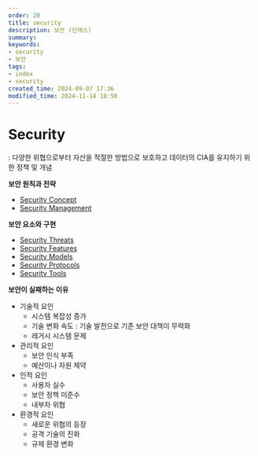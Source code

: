 ```yaml
---
order: 20
title: security
description: 보안 (인덱스)
summary:
keywords:
- security
- 보안
tags:
- index
- security
created_time: 2024-09-07 17:36
modified_time: 2024-11-14 18:50
---
```


# Security
: 다양한 위협으로부터 자산을 적절한 방법으로 보호하고 데이터의 CIA를 유지하기 위한 정책 및 개념  

**보안 원칙과 전략**
- [Security Concept](./security-concept.md)
- [Security Management](./security-management.md)

**보안 요소와 구현**
- [Security Threats](./security-threat/index.md)
- [Security Features](./security-feature/index.md)
- [Security Models](./security-model/index.md)
- [Security Protocols](./security-protocol/index.md)
- [Security Tools](./security-tool/index.md)


**보안이 실패하는 이유**  
- 기술적 요인
  - 시스템 복잡성 증가
  - 기술 변화 속도 : 기술 발전으로 기존 보안 대책이 무력화
  - 레거시 시스템 문제
- 관리적 요인
  - 보안 인식 부족
  - 예산이나 자원 제약
- 인적 요인
  - 사용자 실수
  - 보안 정책 미준수
  - 내부자 위협
- 환경적 요인
  - 새로운 위협의 등장
  - 공격 기술의 진화
  - 규제 환경 변화